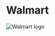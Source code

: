 # Walmart
![Walmart logo](https://github.com/Ranjit933/Walmart-/blob/main/Walmart%20png/AdobeStock_791702624_Preview_Editorial_Use_Only.jpeg)
